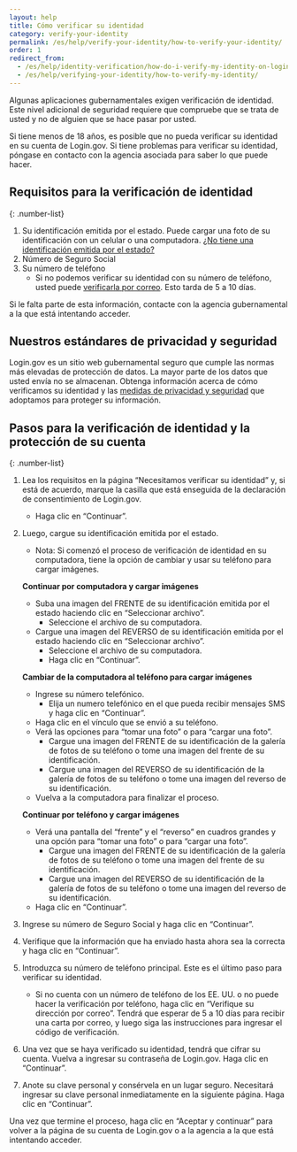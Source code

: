 ```yaml
---
layout: help
title: Cómo verificar su identidad
category: verify-your-identity
permalink: /es/help/verify-your-identity/how-to-verify-your-identity/
order: 1
redirect_from:
  - /es/help/identity-verification/how-do-i-verify-my-identity-on-logingov/
  - /es/help/verifying-your-identity/how-to-verify-my-identity/
---
```


Algunas aplicaciones gubernamentales exigen verificación de identidad. Este nivel adicional de seguridad requiere que compruebe que se trata de usted y no de alguien que se hace pasar por usted.

Si tiene menos de 18 años, es posible que no pueda verificar su identidad en su cuenta de Login.gov. Si tiene problemas para verificar su identidad, póngase en contacto con la agencia asociada para saber lo que puede hacer.

## Requisitos para la verificación de identidad

{: .number-list}

1. Su identificación emitida por el estado. Puede cargar una foto de su identificación con un celular o una computadora. [¿No tiene una identificación emitida por el estado?](/help/verify-your-identity/accepted-state-issued-identification/)
2. Número de Seguro Social
3. Su número de teléfono
   * Si no podemos verificar su identidad con su número de teléfono, usted puede [verificarla por correo](/help/verify-your-identity/verify-your-address-by-mail/). Esto tarda de 5 a 10 días.

Si le falta parte de esta información, contacte con la agencia gubernamental a la que está intentando acceder.

## Nuestros estándares de privacidad y seguridad

Login.gov es un sitio web gubernamental seguro que cumple las normas más elevadas de protección de datos. La mayor parte de los datos que usted envía no se almacenan. Obtenga información acerca de cómo verificamos su identidad y las [medidas de privacidad y seguridad](/policy/) que adoptamos para proteger su información.

## Pasos para la verificación de identidad y la protección de su cuenta

{: .number-list}
1. Lea los requisitos en la página “Necesitamos verificar su identidad” y, si está de acuerdo, marque la casilla que está enseguida de la declaración de consentimiento de Login.gov.
   * Haga clic en “Continuar”.
2. Luego, cargue su identificación emitida por el estado.
   * Nota: Si comenzó el proceso de verificación de identidad en su computadora, tiene la opción de cambiar y usar su teléfono para cargar imágenes.

   **Continuar por computadora y cargar imágenes**

   * Suba una imagen del FRENTE de su identificación emitida por el estado haciendo clic en “Seleccionar archivo”.
     * Seleccione el archivo de su computadora.
   * Cargue una imagen del REVERSO de su identificación emitida por el estado haciendo clic en “Seleccionar archivo”.
     * Seleccione el archivo de su computadora.
     * Haga clic en “Continuar”.

   **Cambiar de la computadora al teléfono para cargar imágenes**

   * Ingrese su número telefónico.
     * Elija un numero telefónico en el que pueda recibir mensajes SMS y haga clic en “Continuar”.
   * Haga clic en el vínculo que se envió a su teléfono.
   * Verá las opciones para “tomar una foto” o para “cargar una foto”.
     * Cargue una imagen del FRENTE de su identificación de la galería de fotos de su teléfono o tome una imagen del frente de su identificación.
     * Cargue una imagen del REVERSO de su identificación de la galería de fotos de su teléfono o tome una imagen del reverso de su identificación.
   * Vuelva a la computadora para finalizar el proceso.

   **Continuar por teléfono y cargar imágenes**

   * Verá una pantalla del “frente” y el “reverso” en cuadros grandes y una opción para “tomar una foto” o para “cargar una foto”.
     * Cargue una imagen del FRENTE de su identificación de la galería de fotos de su teléfono o tome una imagen del frente de su identificación.
     * Cargue una imagen del REVERSO de su identificación de la galería de fotos de su teléfono o tome una imagen del reverso de su identificación.
   * Haga clic en “Continuar”.

3. Ingrese su número de Seguro Social y haga clic en “Continuar”.
4. Verifique que la información que ha enviado hasta ahora sea la correcta y haga clic en “Continuar”.
5. Introduzca su número de teléfono principal. Este es el último paso para verificar su identidad.
   * Si no cuenta con un número de teléfono de los EE. UU. o no puede hacer la verificación por teléfono, haga clic en “Verifique su dirección por correo”. Tendrá que esperar de 5 a 10 días para recibir una carta por correo, y luego siga las instrucciones para ingresar el código de verificación.
6. Una vez que se haya verificado su identidad, tendrá que cifrar su cuenta. Vuelva a ingresar su contraseña de Login.gov. Haga clic en “Continuar”.
7. Anote su clave personal y consérvela en un lugar seguro. Necesitará ingresar su clave personal inmediatamente en la siguiente página. Haga clic en “Continuar”.

Una vez que termine el proceso, haga clic en “Aceptar y continuar” para volver a la página de su cuenta de Login.gov o a la agencia a la que está intentando acceder.